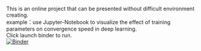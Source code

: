 This is an online project that can be presented without difficult environment creating.  
example：use Jupyter-Notebook to visualize the effect of training parameters on convergence speed in deep learning.  
Click launch binder to run.  
[![Binder](https://mybinder.org/badge_logo.svg)](https://mybinder.org/v2/gh/Carryma11/myBlinder/master?urlpath=https%3A%2F%2Fgithub.com%2FCarryma11%2FmyBlinder%2Fblob%2Fmaster%2Fsgd_visualization.ipynb)
